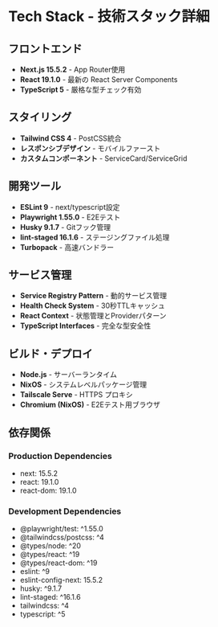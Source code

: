 # Tech Stack - 技術スタック詳細

## フロントエンド
- **Next.js 15.5.2** - App Router使用
- **React 19.1.0** - 最新の React Server Components
- **TypeScript 5** - 厳格な型チェック有効

## スタイリング
- **Tailwind CSS 4** - PostCSS統合
- **レスポンシブデザイン** - モバイルファースト
- **カスタムコンポーネント** - ServiceCard/ServiceGrid

## 開発ツール
- **ESLint 9** - next/typescript設定
- **Playwright 1.55.0** - E2Eテスト
- **Husky 9.1.7** - Gitフック管理
- **lint-staged 16.1.6** - ステージングファイル処理
- **Turbopack** - 高速バンドラー

## サービス管理
- **Service Registry Pattern** - 動的サービス管理
- **Health Check System** - 30秒TTLキャッシュ
- **React Context** - 状態管理とProviderパターン
- **TypeScript Interfaces** - 完全な型安全性

## ビルド・デプロイ
- **Node.js** - サーバーランタイム
- **NixOS** - システムレベルパッケージ管理
- **Tailscale Serve** - HTTPS プロキシ
- **Chromium (NixOS)** - E2Eテスト用ブラウザ

## 依存関係
### Production Dependencies
- next: 15.5.2
- react: 19.1.0
- react-dom: 19.1.0

### Development Dependencies
- @playwright/test: ^1.55.0
- @tailwindcss/postcss: ^4
- @types/node: ^20
- @types/react: ^19
- @types/react-dom: ^19
- eslint: ^9
- eslint-config-next: 15.5.2
- husky: ^9.1.7
- lint-staged: ^16.1.6
- tailwindcss: ^4
- typescript: ^5
